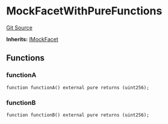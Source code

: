# MockFacetWithPureFunctions
[Git Source](https://github.com/ubiquity/ubiquity-dollar/blob/940040226cc8480b0e7aa65d1592259dfcf013ef/src/dollar/mocks/MockFacet.sol)

**Inherits:**
[IMockFacet](/src/dollar/mocks/MockFacet.sol/interface.IMockFacet.md)


## Functions
### functionA


```solidity
function functionA() external pure returns (uint256);
```

### functionB


```solidity
function functionB() external pure returns (uint256);
```


